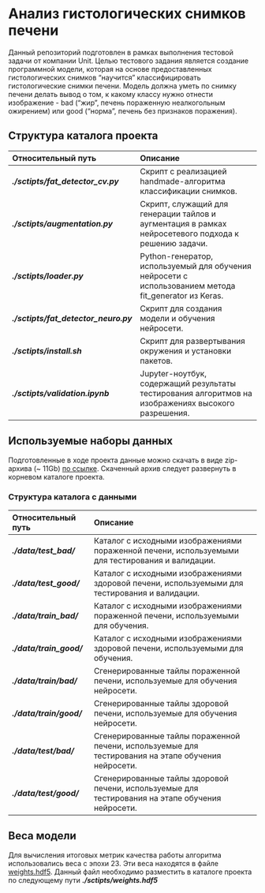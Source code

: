 # Анализ гистологических снимков печени
Данный репозиторий подготовлен в рамках выполнения тестовой задачи от компании Unit. Целью тестового задания является создание программной модели, которая на основе предоставленных гистологических снимков “научится” классифицировать гистологические снимки печени. Модель должна уметь по снимку печени делать вывод о том, к какому классу нужно отнести изображение - bad (“жир”, печень пораженную неалкогольным ожирением) или good (“норма”, печень без признаков поражения).
## Структура каталога проекта
| Относительный путь | Описание |
| :--- | :--- |
| _**./sctipts/fat_detector_cv.py**_ |  Скрипт с реализацией handmade-алгоритма классификации снимков.|
| _**./sctipts/augmentation.py**_ |  Скрипт, служащий для генерации тайлов и аугментация в рамках нейросетевого подхода к решению задачи.|
| _**./sctipts/loader.py**_ |  Python-генератор, используемый для обучения нейросети с использованием метода fit_generator из Keras. |
| _**./sctipts/fat_detector_neuro.py**_ |  Скрипт для создания модели и обучения нейросети. |
| _**./sctipts/install.sh**_ |  Скрипт для развертывания окружения и установки пакетов. |
| _**./sctipts/validation.ipynb**_ |  Jupyter-ноутбук, содержащий результаты тестирования алгоритмов на изображениях высокого разрешения. |
## Используемые наборы данных
Подготовленные в ходе проекта данные можно скачать в виде zip-архива (~ 11Gb) [по ссылке](https://yadi.sk/d/Kta4z2Mr3QAFwo). Скаченный архив следует развернуть в корневом каталоге проекта. 
### Структура каталога с данными
| Относительный путь | Описание |
| :--- | :--- |
| _**./data/test_bad/**_ |  Каталог с исходными изображениями пораженной печени, используемыми для тестирования и валидации. |
| _**./data/test_good/**_ |  Каталог с исходными изображениями здоровой печени, используемыми для тестирования и валидации. |
| _**./data/train_bad/**_ |  Каталог с исходными изображениями пораженной печени, используемыми для обучения. |
| _**./data/train_good/**_ |  Каталог с исходными изображениями здоровой печени, используемыми для обучения. |
| _**./data/train/bad/**_ | Сгенерированные тайлы пораженной печени, используемые для обучения нейросети. |
| _**./data/train/good/**_ | Сгенерированные тайлы здоровой печени, используемые для обучения нейросети. |
| _**./data/test/bad/**_ | Сгенерированные тайлы пораженной печени, используемые для тестирования на этапе обучения нейросети. |
| _**./data/test/good/**_ | Сгенерированные тайлы здоровой печени, используемые для тестирования на этапе обучения нейросети. |

## Веса модели
Для вычисления итоговых метрик качества работы алгоритма использовались веса с эпохи 23. Эти веса находятся в файле [weights.hdf5](https://yadi.sk/d/lZax9kT63Q5yqh). Данный файл необходимо разместить в каталоге проекта по следующему пути _**./sctipts/weights.hdf5**_